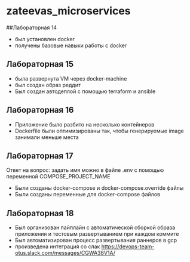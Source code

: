 # zateevas_microservices
##Лабораторная 14

* был установлен docker
* получены базовые навыки работы с docker

## Лабораторная 15

* была развернута VM через docker-machine
* был создан образ реддит
* Был создан автодеплой с помощью terraform и ansible

## Лабораторная 16

* Приложение было разбито на несколько контейнеров
* Dockerfile были оптимизированы так, чтобы генерируемые image занимали меньше места 

## Лабораторная 17

Ответ на вопрос: задать имя можно в файле .env с помощью переменной COMPOSE_PROJECT_NAME

* Были созданы docker-compose и docker-compose.override файлы 
* Были созданы переменные для docker-compose файлов

## Лабораторная 18

* Был организован пайплайн с автоматической сборкой образа приложения и тестовым развертыванием при каждом коммите
* Был автоматизирован процесс развертывания раннеров в gcp
* произведена интеграция со слак https://devops-team-otus.slack.com/messages/CGWA38V1A/
